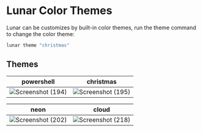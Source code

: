 # Lunar Color Themes

Lunar can be customizes by built-in color themes, run the theme command to change the color theme:
```powershell
lunar theme "christmas"
```

## Themes

| powershell | christmas |
| :-: | :-: |
| ![Screenshot (194)](https://user-images.githubusercontent.com/83633399/201309357-a47da787-e751-4aee-a0cf-cdf852f4e761.png) | ![Screenshot (195)](https://user-images.githubusercontent.com/83633399/201309590-0b76b353-dc52-460e-bae8-195e46303e3d.png) |

| neon | cloud |
| :-: | :-: |
| ![Screenshot (202)](https://user-images.githubusercontent.com/83633399/201309815-88ec74f9-4855-43c7-a611-dfb14ca95970.png) | ![Screenshot (218)](https://user-images.githubusercontent.com/83633399/201309983-d9af1ddb-1c6f-4484-a451-856c150fa21c.png) |
